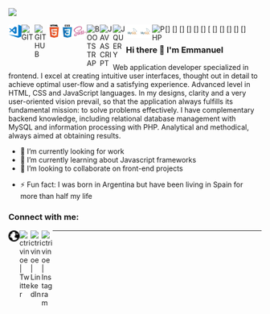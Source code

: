 
<!--
**vemmolinas/vemmolinas** is a ✨ _special_ ✨ repository because its `README.md` (this file) appears on your GitHub profile.
-->
![](https://media-exp1.licdn.com/dms/image/C4D16AQGksvbmjQIuaQ/profile-displaybackgroundimage-shrink_350_1400/0?e=1602720000&v=beta&t=ptNCFdyBj84_guBNkSoRJ1hygY8mmcUCF2yUC4whOgw)


[<img align="left" alt="GIT" width="26px" src="https://raw.githubusercontent.com/github/explore/80688e429a7d4ef2fca1e82350fe8e3517d3494d/topics/visual-studio-code/visual-studio-code.png" />]
[<img align="left" alt="GIT" width="26px" src="https://img.icons8.com/color/48/000000/git.png" />]
[<img align="left" alt="GITHUB" width="26px" src="https://img.icons8.com/color/48/000000/github.png" />]
[<img align="left" alt="HTML5" width="26px" src="https://raw.githubusercontent.com/github/explore/80688e429a7d4ef2fca1e82350fe8e3517d3494d/topics/html/html.png" />]
[<img align="left" alt="CSS3" width="26px" src="https://raw.githubusercontent.com/github/explore/80688e429a7d4ef2fca1e82350fe8e3517d3494d/topics/css/css.png" />]
[<img align="left" alt="SASS" width="26px" src="https://raw.githubusercontent.com/github/explore/80688e429a7d4ef2fca1e82350fe8e3517d3494d/topics/sass/sass.png" />]
[<img align="left" alt="BOOTSTRAP" width="26px" src="https://img.icons8.com/color/48/000000/bootstrap.png" />
[<img align="left" alt="JAVASCRIPT" width="26px" src="https://img.icons8.com/color/48/000000/javascript.png" />]
[<img align="left" alt="JQUERY" width="26px" src="https://img.icons8.com/color/48/000000/jquery.png" />]
[<img align="left" alt="MYSQL" width="26px" src="https://raw.githubusercontent.com/github/explore/80688e429a7d4ef2fca1e82350fe8e3517d3494d/topics/mysql/mysql.png" />]
[<img align="left" alt="DATABASES" width="26px" src="https://raw.githubusercontent.com/github/explore/80688e429a7d4ef2fca1e82350fe8e3517d3494d/topics/mysql/mysql.png" />]
[<img align="left" alt="PHP" width="26px" src="https://cdn.iconscout.com/icon/free/png-512/php-27-226042.png" />]


### Hi there 👋 I'm Emmanuel

Web application developer specialized in frontend. I excel at creating intuitive user interfaces, thought out in detail to achieve optimal user-flow and a satisfying experience. Advanced level in HTML, CSS and JavaScript languages. In my designs, clarity and a very user-oriented vision prevail, so that the application always fulfills its fundamental mission: to solve problems effectively. I have complementary backend knowledge, including relational database management with MySQL and information processing with PHP. Analytical and methodical, always aimed at obtaining results. 


<!-- -->
- 🔭 I’m currently looking for work
- 🌱 I’m currently learning about Javascript frameworks
- 👯 I’m looking to collaborate on front-end projects
<!--  - 📫 You can reach me on [Twitter](https://twitter.com/vemmolinas) and [Instagram](https://instagram.com/vemmolinas). -->
- ⚡ Fun fact: I was born in Argentina but have been living in Spain for more than half my life
<!-- - 🤔 I’m looking for help with ... -->
<!-- - 💬 Ask me about ... -->
<!-- - 😄 Pronouns: ... -->
### Connect with me:

[<img align="left" alt="vemmolinas.dev" width="22px" src="https://raw.githubusercontent.com/iconic/open-iconic/master/svg/globe.svg" />][website]
[<img align="left" alt="ctrivinoe | Twitter" width="22px" src="https://simpleicons.org/icons/twitter.svg" />][twitter]
[<img align="left" alt="ctrivinoe | LinkedIn" width="22px" src="https://simpleicons.org/icons/linkedin.svg" />][linkedin]
[<img align="left" alt="ctrivinoe | Instagram" width="22px" src="https://simpleicons.org/icons/instagram.svg" />][instagram]

---
[website]: https://vemmolinas.dev
[twitter]: https://twitter.com/vemmolinas
[instagram]: https://instagram.com/vemmolinas
[linkedin]: https://linkedin.com/in/vemmolinas
[#]: https://github.com/vemmolinas




